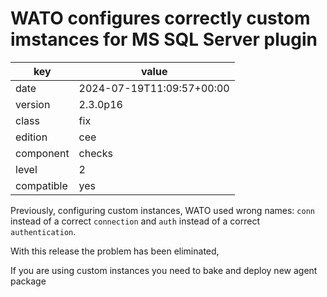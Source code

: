 [//]: # (werk v2)
# WATO configures correctly custom imstances for MS SQL Server plugin

key        | value
---------- | ---
date       | 2024-07-19T11:09:57+00:00
version    | 2.3.0p16
class      | fix
edition    | cee
component  | checks
level      | 2
compatible | yes

Previously, configuring custom instances, WATO used wrong names:
`conn` instead of a correct `connection` and `auth` instead of 
a correct `authentication`.

With this release the problem has been eliminated,

If you are using custom instances you need to bake and deploy new 
agent package
